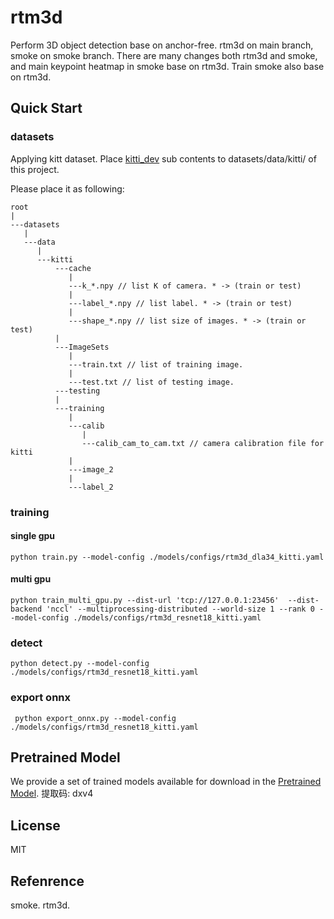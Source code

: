 # rtm3d
Perform 3D object detection base on anchor-free. rtm3d on main branch, smoke on smoke branch.
There are many changes both rtm3d and smoke, and main keypoint heatmap in smoke base on rtm3d. 
Train smoke also base on rtm3d.


## Quick Start
### datasets
Applying kitt dataset. Place [kitti_dev](https://github.com/hitfeelee/kitti_dev) sub contents to datasets/data/kitti/ of this project.

Please place it as following:

    root
    |
    ---datasets
       |
       ---data
          |
          ---kitti
              ---cache
                 |
                 ---k_*.npy // list K of camera. * -> (train or test)
                 |
                 ---label_*.npy // list label. * -> (train or test) 
                 |
                 ---shape_*.npy // list size of images. * -> (train or test)
              |
              ---ImageSets
                 |
                 ---train.txt // list of training image.
                 |
                 ---test.txt // list of testing image.
              ---testing
              |
              ---training
                 |
                 ---calib
                    |
                    ---calib_cam_to_cam.txt // camera calibration file for kitti
                 |
                 ---image_2
                 |
                 ---label_2
          

### training

#### single gpu
    python train.py --model-config ./models/configs/rtm3d_dla34_kitti.yaml 

#### multi gpu
    python train_multi_gpu.py --dist-url 'tcp://127.0.0.1:23456'  --dist-backend 'nccl' --multiprocessing-distributed --world-size 1 --rank 0 --model-config ./models/configs/rtm3d_resnet18_kitti.yaml 


### detect
    python detect.py --model-config ./models/configs/rtm3d_resnet18_kitti.yaml
    
### export onnx
     python export_onnx.py --model-config ./models/configs/rtm3d_resnet18_kitti.yaml
    
## Pretrained Model
We provide a set of trained models available for download in the  [Pretrained Model](https://pan.baidu.com/s/1G7pI7Gl-UROfNzyMxnWGtg).
提取码: dxv4

## License
MIT

## Refenrence
smoke.
rtm3d.
